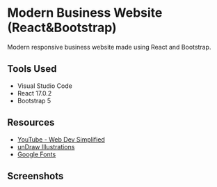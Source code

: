 # Modern Business Website (React&Bootstrap)

 Modern responsive business website made using React and Bootstrap.
 


## Tools Used

- Visual Studio Code
- React 17.0.2
- Bootstrap 5


## Resources

- [YouTube - Web Dev Simplified](https://www.youtube.com/c/WebDevSimplified)
- [unDraw Illustrations](https://undraw.co/illustrations)
- [Google Fonts](https://fonts.google.com/)


## Screenshots

